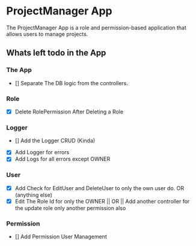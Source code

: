 # ProjectManager App

The ProjectManager App is a role and permission-based application that allows users to manage projects.

## Whats left todo in the App

### The App

- [] Separate The DB logic from the controllers.

### Role

- [x] Delete RolePermission After Deleting a Role

### Logger

- [] Add the Logger CRUD (Kinda)
- [x] Add Logger for errors
- [x] Add Logs for all errors except OWNER

### User

- [x] Add Check for EditUser and DeleteUser to only the own user do. OR (anything else)
- [x] Edit The Role Id for only the OWNER || OR || Add another controller for the update role only another permission also

### Permission

- [] Add Permission User Management
